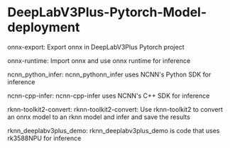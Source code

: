 # DeepLabV3Plus-Pytorch-Model-deployment
onnx-export: Export onnx in DeepLabV3Plus Pytorch project

onnx-runtime: Import onnx and use onnx runtime for inference

ncnn_python_infer: ncnn_pythonn_infer uses NCNN's Python SDK for inference

ncnn-cpp-infer: ncnn-cpp-infer uses NCNN's C++ SDK for inference

rknn-toolkit2-convert: rknn-toolkit2-convert: Use rknn-toolkit2 to convert an onnx model to an rknn model and infer and save the results

rknn_deeplabv3plus_demo: rknn_deeplabv3plus_demo is code that uses rk3588NPU for inference
